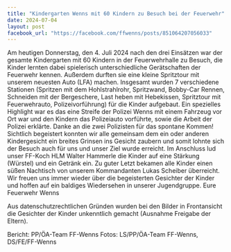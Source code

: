 ```yaml
---
title: "Kindergarten Wenns mit 60 Kindern zu Besuch bei der Feuerwehr"
date: 2024-07-04
layout: post
facebook_url: "https://facebook.com/ffwenns/posts/851064207056033"
---
```


Am heutigen Donnerstag, den 4. Juli 2024 nach den drei Einsätzen war der gesamte Kindergarten mit 60 Kindern in der Feuerwehrhalle zu Besuch, die Kinder lernten dabei spielerisch unterschiedliche Gerätschaften der Feuerwehr kennen. Außerdem durften sie eine kleine Spritztour mit unserem neuesten Auto (LFA) machen. Insgesamt wurden 7 verschiedene Stationen (Spritzen mit dem Hohlstrahlrohr, Spritzwand, Bobby-Car Rennen, Schneiden mit der Bergeschere, Last heben mit Hebekissen, Spritztour mit Feuerwehrauto, Polizeivorführung) für die Kinder aufgebaut. Ein spezielles Highlight war es das eine Streife der Polizei Wenns mit einem Fahrzeug vor Ort war und den Kindern das Polizeiauto vorführte, sowie die Arbeit der Polizei erklärte. Danke an die zwei Polizisten für das spontane Kommen! Sichtlich begeistert konnten wir alle gemeinsam dem ein oder anderen Kindergesicht ein breites Grinsen ins Gesicht zaubern und somit lohnte sich der Besuch auch für uns und unser Ziel wurde erreicht. Im Anschluss lud unser FF-Koch HLM Walter Hammerle die Kinder auf eine Stärkung (Würstel) und ein Getränk ein. Zu guter Letzt bekamen alle Kinder einen süßen Nachtisch von unserem Kommandanten Lukas Scheiber überreicht. Wir freuen uns immer wieder über die begeisterten Gesichter der Kinder und hoffen auf ein baldiges Wiedersehen in unserer Jugendgruppe. 
Eure Feuerwehr Wenns 

Aus datenschutzrechtlichen Gründen wurden bei den Bilder in Frontansicht die Gesichter der Kinder unkenntlich gemacht (Ausnahme Freigabe der Eltern).

 Bericht: PP/ÖA-Team FF-Wenns
 Fotos: LS/PP/ÖA-Team FF-Wenns, DS/FE/FF-Wenns